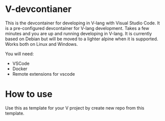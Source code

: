 # V-devcontianer

This is the devcontainer for developing in V-lang with Visual Studio Code. It is a pre-configured devcontainer for V-lang development. Takes a few minutes and you are up and running developing in V-lang. It is currently based on Debian but will be moved to a lighter alpine when it is supported. Works both on Linux and Windows.

You will need:

- VSCode
- Docker
- Remote extensions for vscode


# How to use

Use this as template for your V project by create new repo from this template.
